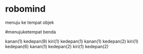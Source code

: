 # robomind
menuju ke tempat objek

#menujuketempat benda

kanan(1)
kedepan(9)
kiri(1)
kedepan(1)
kanan(1)
kedepan(2)
kiri(1)
kedepan(6)
kanan(1)
kedepan(2)
kiri(1)
kedepan(2)
